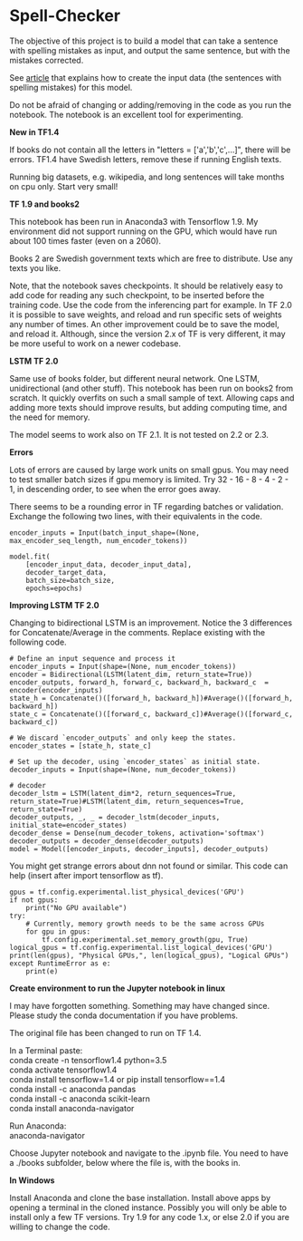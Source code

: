 # Spell-Checker

The objective of this project is to build a model that can take a sentence with spelling mistakes as input, and output the same sentence, but with the mistakes corrected. 

See [article](https://medium.com/@Currie32/creating-a-spell-checker-with-tensorflow-d35b23939f60) that explains how to create the input data (the sentences with spelling mistakes) for this model.

Do not be afraid of changing or adding/removing in the code as you run the notebook. The notebook is an excellent tool for experimenting.

<b>New in TF1.4</b>

If books do not contain all the letters in "letters = ['a','b','c',...]", there will be errors. TF1.4 have Swedish letters, remove these if running English texts.

Running big datasets, e.g. wikipedia, and long sentences will take months on cpu only. Start very small!

<b>TF 1.9 and books2</b>
  
This notebook has been run in Anaconda3 with Tensorflow 1.9. My environment did not support running on the GPU, which would have run about 100 times faster (even on a 2060).
 
Books 2 are Swedish government texts which are free to distribute. Use any texts you like.
 
Note, that the notebook saves checkpoints. It should be relatively easy to add code for reading any such checkpoint, to be inserted before the training code. Use the code from the inferencing part for example. In TF 2.0 it is possible to save weights, and reload and run specific sets of weights any number of times. An other improvement could be to save the model, and reload it. Although, since the version 2.x of TF is very different, it may be more useful to work on a newer codebase.

<b>LSTM TF 2.0</b>

Same use of books folder, but different neural network. One LSTM, unidirectional (and other stuff). This notebook has been run on books2 from scratch. It quickly overfits on such a small sample of text. Allowing caps and adding more texts should improve results, but adding computing time, and the need for memory.

The model seems to work also on TF 2.1. It is not tested on 2.2 or 2.3.

<b>Errors</b>

Lots of errors are caused by large work units on small gpus. You may need to test smaller batch sizes if gpu memory is limited. Try 32 - 16 - 8 - 4 - 2 - 1, in descending order,  to see when the error goes away.
  
There seems to be a rounding error in TF regarding batches or validation. Exchange the following two lines, with their equivalents in the code.

    encoder_inputs = Input(batch_input_shape=(None, max_encoder_seq_length, num_encoder_tokens))
  
    model.fit(
        [encoder_input_data, decoder_input_data],
        decoder_target_data,
        batch_size=batch_size,
        epochs=epochs)
 

<b>Improving LSTM TF 2.0</b>

Changing to bidirectional LSTM is an improvement. Notice the 3 differences for Concatenate/Average in the comments. Replace existing with the following code.

    # Define an input sequence and process it
    encoder_inputs = Input(shape=(None, num_encoder_tokens))
    encoder = Bidirectional(LSTM(latent_dim, return_state=True))
    encoder_outputs, forward_h, forward_c, backward_h, backward_c  = encoder(encoder_inputs)
    state_h = Concatenate()([forward_h, backward_h])#Average()([forward_h, backward_h])
    state_c = Concatenate()([forward_c, backward_c])#Average()([forward_c, backward_c])

    # We discard `encoder_outputs` and only keep the states.
    encoder_states = [state_h, state_c]

    # Set up the decoder, using `encoder_states` as initial state.
    decoder_inputs = Input(shape=(None, num_decoder_tokens))

    # decoder
    decoder_lstm = LSTM(latent_dim*2, return_sequences=True, return_state=True)#LSTM(latent_dim, return_sequences=True, return_state=True)
    decoder_outputs, _, _ = decoder_lstm(decoder_inputs, initial_state=encoder_states)
    decoder_dense = Dense(num_decoder_tokens, activation='softmax')
    decoder_outputs = decoder_dense(decoder_outputs)
    model = Model([encoder_inputs, decoder_inputs], decoder_outputs)

You might get strange errors about dnn not found or similar. This code can help (insert after import tensorflow as tf).

    gpus = tf.config.experimental.list_physical_devices('GPU')
    if not gpus:
        print("No GPU available")
    try:
        # Currently, memory growth needs to be the same across GPUs
        for gpu in gpus:
            tf.config.experimental.set_memory_growth(gpu, True)
    logical_gpus = tf.config.experimental.list_logical_devices('GPU')
    print(len(gpus), "Physical GPUs,", len(logical_gpus), "Logical GPUs")
    except RuntimeError as e:
        print(e)

<b>Create environment to run the Jupyter notebook in linux</b>

I may have forgotten something. Something may have changed since. Please study the conda documentation if you have problems.

The original file has been changed to run on TF 1.4.

In a Terminal paste:<br>
conda create -n tensorflow1.4 python=3.5<br>
conda activate tensorflow1.4<br>
conda install tensorflow=1.4    or    pip install tensorflow==1.4<br>
conda install -c anaconda pandas<br>
conda install -c anaconda scikit-learn<br>
conda install anaconda-navigator<br>

Run Anaconda:<br>
anaconda-navigator

Choose Jupyter notebook and navigate to the .ipynb file. You need to have a ./books subfolder, below where the file is, with the books in.


<b>In Windows</b>

Install Anaconda and clone the base installation. Install above apps by opening a terminal in the cloned instance. Possibly you will only be able to install only a few TF versions. Try 1.9 for any code 1.x, or else 2.0 if you are willing to change the code.
